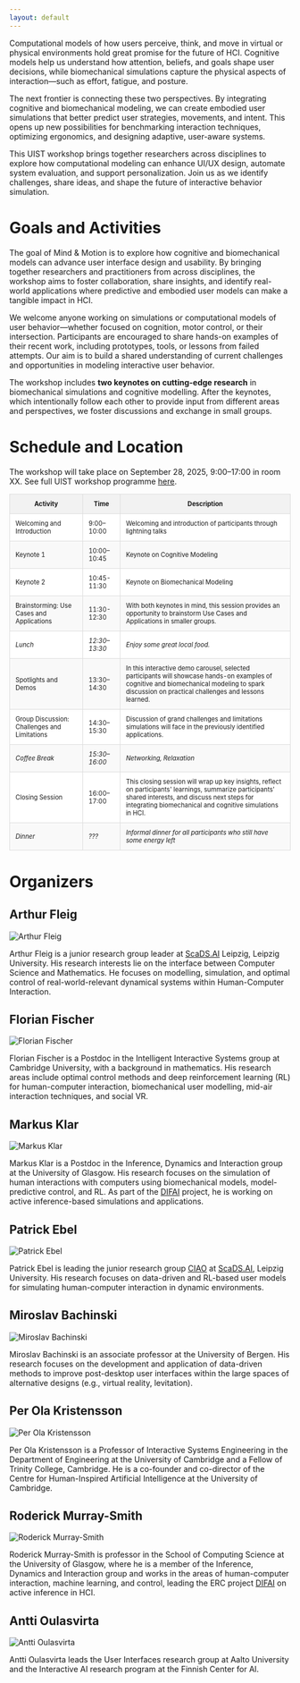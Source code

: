 ```yaml
---
layout: default
---
```


Computational models of how users perceive, think, and move in virtual or physical environments hold great promise for the future of HCI. Cognitive models help us understand how attention, beliefs, and goals shape user decisions, while biomechanical simulations capture the physical aspects of interaction—such as effort, fatigue, and posture.

The next frontier is connecting these two perspectives. By integrating cognitive and biomechanical modeling, we can create embodied user simulations that better predict user strategies, movements, and intent. This opens up new possibilities for benchmarking interaction techniques, optimizing ergonomics, and designing adaptive, user-aware systems.

This UIST workshop brings together researchers across disciplines to explore how computational modeling can enhance UI/UX design, automate system evaluation, and support personalization. Join us as we identify challenges, share ideas, and shape the future of interactive behavior simulation.


[//]: # ()
[//]: # (# Submissions)

[//]: # ()
[//]: # (We invite submissions from researchers and practitioners interested in using models that integrate both biomechanics and cognition. Submissions need not be at the intersection of the two fields; rather, we ask participants to detail their use &#40;or intended use&#41; of cognitive and/or biomechanical models in experience reports or position papers. Submissions should outline concrete applications, highlighting the difficulties and benefits of current approaches.)

[//]: # ()
[//]: # ()
[//]: # (### Submission Instructions)

[//]: # ()
[//]: # (Submissions should be 2-4 pages &#40;excluding references&#41;, following the single-column [ACM Master Article template]&#40;https://www.acm.org/publications/proceedings-template&#41; and [SIGCHI accessibility guidelines]&#40;https://sigchi.org/resources/guides-for-authors/accessibility/&#41;.)

[//]: # ()
[//]: # (### Reviewing and Publication Process)

[//]: # ()
[//]: # (Workshop organizers will evaluate the submissions based on relevance and potential for stimulating discussion. Accepted submissions will be used as a basis for forming balanced discussion groups and guide workshop debates. Papers will be published on the workshop website and included in the workshop proceedings.)

[//]: # ()
[//]: # (### Key Dates)

[//]: # ()
[//]: # (**Submission Deadline:** February 13, 2025 &#40;AoE&#41;)

[//]: # ()
[//]: # (**Notifications:** March 3, 2025 &#40;AoE&#41;)

# Goals and Activities 
The goal of Mind & Motion is to explore how cognitive and biomechanical models can advance user interface design and usability. By bringing together researchers and practitioners from across disciplines, the workshop aims to foster collaboration, share insights, and identify real-world applications where predictive and embodied user models can make a tangible impact in HCI.

We welcome anyone working on simulations or computational models of user behavior—whether focused on cognition, motor control, or their intersection. Participants are encouraged to share hands-on examples of their recent work, including prototypes, tools, or lessons from failed attempts. Our aim is to build a shared understanding of current challenges and opportunities in modeling interactive user behavior.

The workshop includes **two keynotes on cutting-edge research** in biomechanical simulations and cognitive modelling. After the  keynotes, which intentionally follow each other to provide input from different areas and perspectives, we foster discussions and exchange in small groups.

# Schedule and Location
The workshop will take place on September 28, 2025, 9:00–17:00 in room XX. See full UIST workshop programme [here](https://uist.acm.org/2025/).


<style>
  table {
    width: 100%;
    border-collapse: collapse;
    font-size: 0.8em; /* Reduces font size slightly */
  }

  th, td {
    padding: 10px;
    border: 1px solid #ddd;
  }

  th {
    background-color: #f2f2f2;
  }

  tbody tr:nth-child(even) {
    background-color: #f9f9f9; /* Light gray background for even rows */
  }

  tbody tr:nth-child(odd) {
    background-color: #ffffff; /* White background for odd rows */
  }

  .break {
    font-style: italic; /* Italicizes break rows */
  }
</style>

<table>
  <thead>
    <tr>
      <th>Activity</th>
      <th>Time</th>
      <th>Description</th>
    </tr>
  </thead>
  <tbody>
    <tr>
      <td>Welcoming and Introduction</td>
      <td>9:00–10:00</td>
      <td>Welcoming and introduction of participants through lightning talks</td>
    </tr>
    <tr>
      <td>Keynote 1</td>
      <td>10:00–10:45</td>
      <td>Keynote on Cognitive Modeling</td>
    </tr>
    <tr>
      <td>Keynote 2</td>
      <td>10:45-11:30</td>
      <td>Keynote on Biomechanical Modeling</td>
    </tr>
    <tr>
      <td>Brainstorming: Use Cases and Applications</td>
      <td>11:30-12:30</td>
      <td>With both keynotes in mind, this session provides an opportunity to brainstorm Use Cases and Applications in smaller groups.</td>
    </tr>
    <tr class="break">
      <td>Lunch</td>
      <td>12:30–13:30</td>
      <td>Enjoy some great local food.</td>
    </tr>
    <tr>
      <td>Spotlights and Demos</td>
      <td>13:30–14:30</td>
      <td>In this interactive demo carousel, selected participants will showcase hands-on examples of cognitive and biomechanical modeling to spark discussion on practical challenges and lessons learned.</td>
    </tr>
    <tr>
      <td>Group Discussion: Challenges and Limitations</td>
      <td>14:30–15:30</td>
      <td>Discussion of grand challenges and limitations simulations will face in the previously identified applications.</td>
    </tr>
    <tr class="break">
      <td>Coffee Break</td>
      <td>15:30–16:00</td>
      <td>Networking, Relaxation</td>
    </tr>
    <tr>
      <td>Closing Session</td>
      <td>16:00–17:00</td>
      <td>This closing session will wrap up key insights, reflect on participants' learnings, summarize participants' shared interests, and discuss next steps for integrating biomechanical and cognitive simulations in HCI.</td>
    </tr>
    <tr class="break">
      <td>Dinner</td>
      <td>???</td>
      <td>Informal dinner for all participants who still have some energy left</td>
    </tr>
  </tbody>
</table>


# Organizers

## Arthur Fleig

<div class="organiser-photo">
   <img src="{{ site.url }}{{ site.baseurl }}/assets/arthur-fleig.png" alt="Arthur Fleig">
</div>

Arthur Fleig is a junior research group leader at <a href="https://scads.ai">ScaDS.AI</a> Leipzig, Leipzig University. His research interests lie on the interface between Computer Science and Mathematics. He focuses on modelling, simulation, and optimal control of real-world-relevant dynamical systems within Human-Computer Interaction.

<div style="clear: both;"></div>

## Florian Fischer

<div class="organiser-photo">
   <img src="{{ site.url }}{{ site.baseurl }}/assets/florian-fischer.jpg" alt="Florian Fischer">
</div>

Florian Fischer is a Postdoc in the Intelligent Interactive Systems group at Cambridge University, with a background in mathematics. His research areas include optimal control methods and deep reinforcement learning (RL) for human-computer interaction, biomechanical user modelling, mid-air interaction techniques, and social VR.

<div style="clear: both;"></div>

## Markus Klar

<div class="organiser-photo">
   <img src="{{ site.url }}{{ site.baseurl }}/assets/markus-klar.jpg" alt="Markus Klar">
</div>

Markus Klar is a Postdoc in the Inference, Dynamics and Interaction group at the University of Glasgow. His research focuses on the simulation of human interactions with computers using biomechanical models, model-predictive control, and RL. As part of the [DIFAI](https://difai-project.org/}{DIFAI) project, he is working on active inference-based simulations and applications.

<div style="clear: both;"></div>

## Patrick Ebel

<div class="organiser-photo">
   <img src="{{ site.url }}{{ site.baseurl }}/assets/patrick-ebel.png" alt="Patrick Ebel">
</div>

Patrick Ebel is leading the junior research group [CIAO](https://ciao-group.github.io) at [ScaDS.AI](https://scads.ai), Leipzig University. His research focuses on data-driven and RL-based user models for simulating human-computer interaction in dynamic environments.

<div style="clear: both;"></div>

## Miroslav Bachinski

<div class="organiser-photo">
   <img src="{{ site.url }}{{ site.baseurl }}/assets/miroslav-bachinski.jpg" alt="Miroslav Bachinski">
</div>

Miroslav Bachinski is an associate professor at the University of Bergen. His research focuses on the development and application of data-driven methods to improve post-desktop user interfaces within the large spaces of alternative designs (e.g., virtual reality, levitation).

<div style="clear: both;"></div>

## Per Ola Kristensson

<div class="organiser-photo">
   <img src="{{ site.url }}{{ site.baseurl }}/assets/per-ola-kristensson.png" alt="Per Ola Kristensson">
</div>

Per Ola Kristensson is a Professor of Interactive Systems Engineering in the Department of Engineering at the University of Cambridge and a Fellow of Trinity College, Cambridge. He is a co-founder and co-director of the Centre for Human-Inspired Artificial Intelligence at the University of Cambridge.

<div style="clear: both;"></div>

## Roderick Murray-Smith

<div class="organiser-photo">
   <img src="{{ site.url }}{{ site.baseurl }}/assets/roderick-murray-smith.png" alt="Roderick Murray-Smith">
</div>

Roderick Murray-Smith is  professor in the School of Computing Science at the University of Glasgow, where he is a member of the Inference, Dynamics and Interaction group and works in the areas of human-computer interaction, machine learning, and control, leading the ERC project [DIFAI](https://difai-project.org/}{DIFAI) on active inference in HCI.

<div style="clear: both;"></div>


## Antti Oulasvirta

<div class="organiser-photo">
   <img src="{{ site.url }}{{ site.baseurl }}/assets/antti-oulasvirta.png" alt="Antti Oulasvirta">
</div>

Antti Oulasvirta leads the User Interfaces research group at Aalto University and the Interactive AI research program at the Finnish Center for AI.

<div style="clear: both;"></div>